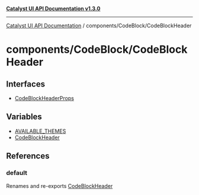 [**Catalyst UI API Documentation v1.3.0**](../../../README.md)

---

[Catalyst UI API Documentation](../../../README.md) / components/CodeBlock/CodeBlockHeader

# components/CodeBlock/CodeBlockHeader

## Interfaces

- [CodeBlockHeaderProps](interfaces/CodeBlockHeaderProps.md)

## Variables

- [AVAILABLE_THEMES](variables/AVAILABLE_THEMES.md)
- [CodeBlockHeader](variables/CodeBlockHeader.md)

## References

### default

Renames and re-exports [CodeBlockHeader](variables/CodeBlockHeader.md)
